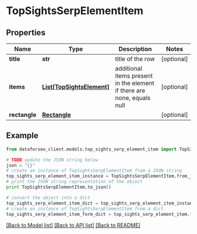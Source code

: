# TopSightsSerpElementItem


## Properties

Name | Type | Description | Notes
------------ | ------------- | ------------- | -------------
**title** | **str** | title of the row | [optional] 
**items** | [**List[TopSightsElement]**](TopSightsElement.md) | additional items present in the element if there are none, equals null | [optional] 
**rectangle** | [**Rectangle**](Rectangle.md) |  | [optional] 

## Example

```python
from dataforseo_client.models.top_sights_serp_element_item import TopSightsSerpElementItem

# TODO update the JSON string below
json = "{}"
# create an instance of TopSightsSerpElementItem from a JSON string
top_sights_serp_element_item_instance = TopSightsSerpElementItem.from_json(json)
# print the JSON string representation of the object
print TopSightsSerpElementItem.to_json()

# convert the object into a dict
top_sights_serp_element_item_dict = top_sights_serp_element_item_instance.to_dict()
# create an instance of TopSightsSerpElementItem from a dict
top_sights_serp_element_item_form_dict = top_sights_serp_element_item.from_dict(top_sights_serp_element_item_dict)
```
[[Back to Model list]](../README.md#documentation-for-models) [[Back to API list]](../README.md#documentation-for-api-endpoints) [[Back to README]](../README.md)


